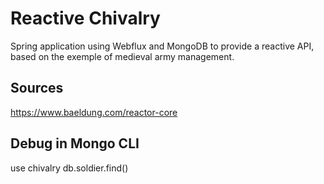 # Reactive Chivalry

Spring application using Webflux and MongoDB to provide a reactive API, based on the exemple of medieval army management.

## Sources
https://www.baeldung.com/reactor-core

## Debug in Mongo CLI
use chivalry
db.soldier.find()